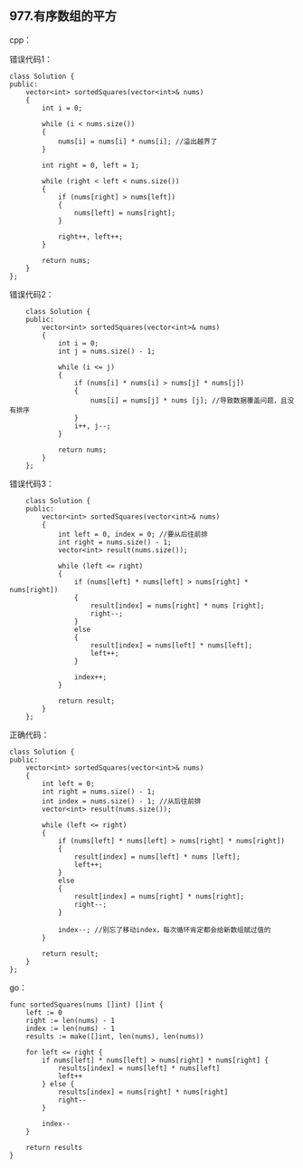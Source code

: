 ## 977.有序数组的平方
cpp：

错误代码1：

    class Solution {
    public:
        vector<int> sortedSquares(vector<int>& nums)
        {
            int i = 0;
    
            while (i < nums.size())
            {
                nums[i] = nums[i] * nums[i]; //溢出越界了
            }
    
            int right = 0, left = 1;
    
            while (right < left < nums.size())
            {
                if (nums[right] > nums[left])
                {
                    nums[left] = nums[right];
                }
    
                right++, left++;
            }
    
            return nums;
        }
    };

错误代码2：

        class Solution {
        public:
            vector<int> sortedSquares(vector<int>& nums)
            {
                int i = 0;
                int j = nums.size() - 1;
        
                while (i <= j)
                {
                    if (nums[i] * nums[i] > nums[j] * nums[j])
                    {
                        nums[i] = nums[j] * nums [j]; //导致数据覆盖问题，且没有排序
                    }
                    i++, j--;
                }
        
                return nums;
            }
        };

错误代码3：

        class Solution {
        public:
            vector<int> sortedSquares(vector<int>& nums)
            {
                int left = 0, index = 0; //要从后往前排
                int right = nums.size() - 1;
                vector<int> result(nums.size());
        
                while (left <= right)
                {
                    if (nums[left] * nums[left] > nums[right] * nums[right])
                    {
                        result[index] = nums[right] * nums [right];
                        right--;
                    }
                    else
                    {
                        result[index] = nums[left] * nums[left];
                        left++;
                    }
        
                    index++;
                }
        
                return result;
            }
        };

正确代码：

    class Solution {
    public:
        vector<int> sortedSquares(vector<int>& nums)
        {
            int left = 0;
            int right = nums.size() - 1;
            int index = nums.size() - 1; //从后往前排
            vector<int> result(nums.size());
    
            while (left <= right)
            {
                if (nums[left] * nums[left] > nums[right] * nums[right])
                {
                    result[index] = nums[left] * nums [left];
                    left++;
                }
                else
                {
                    result[index] = nums[right] * nums[right];
                    right--;
                }
    
                index--; //别忘了移动index，每次循环肯定都会给新数组赋过值的
            }
    
            return result;
        }
    };

go：

    func sortedSquares(nums []int) []int {
        left := 0
        right := len(nums) - 1
        index := len(nums) - 1
        results := make([]int, len(nums), len(nums))
        
        for left <= right {
            if nums[left] * nums[left] > nums[right] * nums[right] {
                results[index] = nums[left] * nums[left]
                left++
            } else {
                results[index] = nums[right] * nums[right]
                right--
            }

            index--
        }
        
        return results
    }
